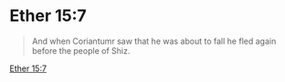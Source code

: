 # Ether 15:7

> And when Coriantumr saw that he was about to fall he fled again before the people of Shiz.

[Ether 15:7](https://www.churchofjesuschrist.org/study/scriptures/bofm/ether/15?lang=eng&id=p7#p7)


